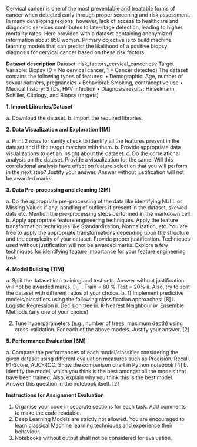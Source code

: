 Cervical cancer is one of the most preventable and treatable forms of cancer when detected early through proper screening and risk assessment. In many developing regions, however, lack of access to healthcare and diagnostic services contributes to late-stage detection, leading to higher mortality rates.
Here provided with a dataset containing anonymized information about 858 women. Primary objective is to build machine learning models that can predict the likelihood of a positive biopsy diagnosis for cervical cancer based on these risk factors.

**Dataset description**
Dataset: risk_factors_cervical_cancer.csv 
Target Variable: Biopsy (0 = No cervical cancer, 1 = Cancer detected)
The dataset contains the following types of features:
•	Demographic: Age, number of sexual partners, pregnancies
•	Behavioral: Smoking, contraceptive use
•	Medical history: STDs, HPV infection
•	Diagnosis results: Hinselmann, Schiller, Citology, and Biopsy (targets)

**1.	Import Libraries/Dataset**

a.	Download the dataset.
b.	Import the required libraries.

**2.	Data Visualization and Exploration [1M]**

a.	Print 2 rows for sanity check to identify all the features present in the dataset and if the target matches with them.
b.	Provide appropriate data visualizations to get an insight about the dataset. 
c.	Do the correlational analysis on the dataset. Provide a visualization for the same. Will this correlational analysis have effect on feature selection that you will perform in the next step? Justify your answer. Answer without justification will not be awarded marks.

**3.	Data Pre-processing and cleaning [2M]**

a.	Do the appropriate pre-processing of the data like identifying NULL or Missing Values if any, handling of outliers if present in the dataset, skewed data etc. Mention the pre-processing steps performed in the markdown cell. 
b.	Apply appropriate feature engineering techniques. Apply the feature transformation techniques like Standardization, Normalization, etc. You are free to apply the appropriate transformations depending upon the structure and the complexity of your dataset. Provide proper justification. Techniques used without justification will not be awarded marks. Explore a few techniques for identifying feature importance for your feature engineering task.

**4.	Model Building [11M]**

a.	Split the dataset into training and test sets. Answer without justification will not be awarded marks. [1]
i.	Train = 80 % Test = 20% 
ii.	Also, try to split the dataset with different ratios of your choice.
b.	1)	Implement predictive models/classifiers using the following classification approaches:    [8]
i.	Logistic Regression
ii.	Decision tree
iii.	K-Nearest Neighbour
iv.	Ensemble Methods (any one of your choice)

2)	Tune hyperparameters (e.g., number of trees, maximum depth) using cross-validation. For each of the above models. Justify your answer. [2]

**5.	Performance Evaluation [6M]**

a.	Compare the performances of each model/classifier considering the given dataset using different evaluation measures such as Precision, Recall, F1-Score, AUC-ROC. Show the comparison chart in Python notebook [4]
b.	Identify the model, which you think is the best amongst all the models that have been trained. Also, explain why you think this is the best model. Answer this question in the notebook itself.  [2]

**Instructions for Assignment Evaluation**
1.	Organise your code in separate sections for each task. Add comments to make the code readable.
2.	Deep Learning Models are strictly not allowed. You are encouraged to learn classical Machine learning techniques and experience their behaviour.
3.	Notebooks without output shall not be considered for evaluation.

